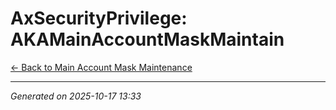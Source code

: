 # AxSecurityPrivilege: AKAMainAccountMaskMaintain

[← Back to Main Account Mask Maintenance](../README.md)

---

*Generated on 2025-10-17 13:33*
